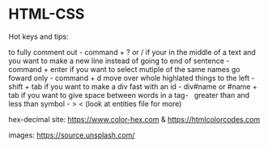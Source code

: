 # HTML-CSS

Hot keys and tips:

to fully comment out - command + ? or /
if your in the middle of a text and you want to make a new line instead of going to end of sentence - command + enter
if you want to select mutiple of the same names go foward only - command + d
move over whole highlated things to the left - shift + tab
if you want to make a div fast with an id - div#name or #name + tab
if you want to give space between words in a tag- &nbsp;
greater than and less than symbol - &gt; &lt; (look at entities file for more)

<!-- website sources -->

hex-decimal site: https://www.color-hex.com & https://htmlcolorcodes.com

images: https://source.unsplash.com/
